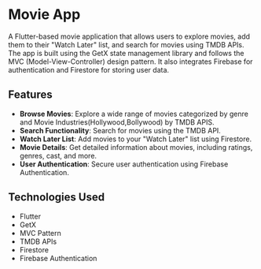 # Movie App

A Flutter-based movie application that allows users to explore movies, add them to their "Watch Later" list, and search for movies using TMDB APIs. The app is built using the GetX state management library and follows the MVC (Model-View-Controller) design pattern. It also integrates Firebase for authentication and Firestore for storing user data.

## Features

- **Browse Movies**: Explore a wide range of movies categorized by genre and Movie Industries(Hollywood,Bollywood) by TMDB APIS.
- **Search Functionality**: Search for movies using the TMDB API.
- **Watch Later List**: Add movies to your "Watch Later" list using Firestore.
- **Movie Details**: Get detailed information about movies, including ratings, genres, cast, and more.
- **User  Authentication**: Secure user authentication using Firebase Authentication.

## Technologies Used

- Flutter
- GetX
- MVC Pattern
- TMDB APIs
- Firestore
- Firebase Authentication

